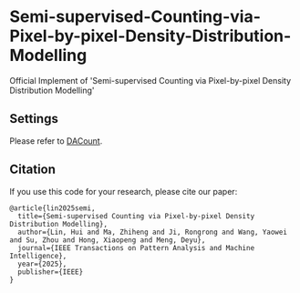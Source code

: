 # Semi-supervised-Counting-via-Pixel-by-pixel-Density-Distribution-Modelling
Official Implement of 'Semi-supervised Counting via Pixel-by-pixel Density Distribution Modelling'

## Settings
Please refer to [DACount](https://github.com/LoraLinH/Semi-supervised-Crowd-Counting-via-Density-Agency).
   
## Citation
If you use this code for your research, please cite our paper:

```
@article{lin2025semi,
  title={Semi-supervised Counting via Pixel-by-pixel Density Distribution Modelling},
  author={Lin, Hui and Ma, Zhiheng and Ji, Rongrong and Wang, Yaowei and Su, Zhou and Hong, Xiaopeng and Meng, Deyu},
  journal={IEEE Transactions on Pattern Analysis and Machine Intelligence},
  year={2025},
  publisher={IEEE}
}
